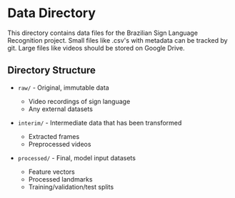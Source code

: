 # Data Directory

This directory contains data files for the Brazilian Sign Language Recognition project. Small files like .csv's with metadata can be tracked by git. Large files like videos should be stored on Google Drive.

## Directory Structure

- `raw/` - Original, immutable data
  - Video recordings of sign language
  - Any external datasets
  
- `interim/` - Intermediate data that has been transformed
  - Extracted frames
  - Preprocessed videos
  
- `processed/` - Final, model input datasets
  - Feature vectors
  - Processed landmarks
  - Training/validation/test splits